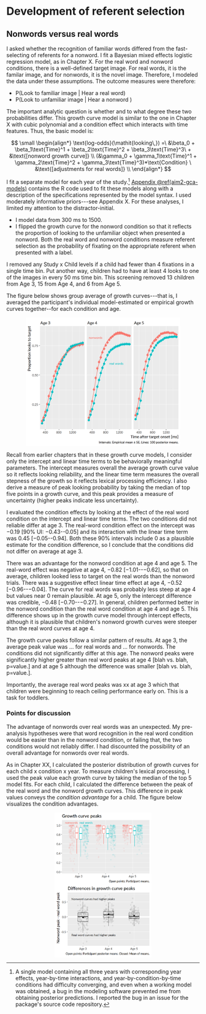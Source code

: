 

Development of referent selection
=======================================================================
















## Nonwords versus real words

I asked whether the recognition of familiar words differed from the
fast-selecting of referents for a nonword. I fit a Bayesian mixed
effects logistic regression model, as in Chapter X. For the real word
and nonword conditions, there is a well-defined target image. For real
words, it is the familar image, and for nonwords, it is the novel image.
Therefore, I modeled the data under these assumptions. The outcome
measures were therefore:

* P(Look to familiar image | Hear a real word)
* P(Look to unfamiliar image | Hear a nonword )

The important analytic question is whether and to what degree these two
probabilities differ. This growth curve model is similar to the one in
Chapter X with cubic polynomial and a condition effect which interacts
with time features. Thus, the basic model is:

$$
\small
\begin{align*}
   \text{log-odds}(\mathit{looking\,}) =\
    &\beta_0 + 
      \beta_1\text{Time}^1 + 
      \beta_2\text{Time}^2 + 
      \beta_3\text{Time}^3\ + 
      &\text{[nonword growth curve]} \\
    (&\gamma_0 + 
      \gamma_1\text{Time}^1 + 
      \gamma_2\text{Time}^2 +
      \gamma_3\text{Time}^3)*\text{Condition} \
      &\text{[adjustments for real words]} \\
\end{align*}
$$

I fit a separate model for each year of the study.[^bayes-fail]
[Appendix \@ref(aim2-gca-models)](#aim2-gca-models) contains the R code
used to fit these models along with a description of the specifications
represented by the model syntax. I used moderately informative
priors---see Appendix X. For these analyses, I limited my attention to
the distractor-initial.


[^bayes-fail]: A single model containing all three years with
corresponding year effects, year-by-time interactions, and
year-by-condition-by-time conditions had difficulty converging, and even
when a working model was obtained, a bug in the modeling software
prevented me from obtaining posterior predictions. I reported the bug in
an issue for the package's source code repository. 


  - I model data from 300 ms to 1500.
  - I flipped the growth curve for the nonword condition so that it
    reflects the proportion of looking to the unfamiliar object when
    presented a nonword. Both the real word and nonword conditions
    measure referent selection as the probability of fixating on the
    appropriate referent when presented with a label.

I removed any Study x Child levels if a child had fewer than 4
fixations in a single time bin. Put another way, children had to
have at least 4 looks to one of the images in every 50 ms time bin.
This screening removed 13 children from Age 3,
15 from Age 4, and 6 from Age 5.



The figure below shows group average of growth curves---that is, I
averaged the participant's individual model-estimated or empirical
growth curves together--for each condition and age. 


<img src="22-referent-selection_files/figure-html/aim2-real-nonword-means-1.png" width="80%" style="display: block; margin: auto;" />

Recall from earlier chapters that in these growth curve models, I
consider only the intercept and linear time terms to be behaviorally
meaningful parameters. The intercept measures overall the average growth
curve value so it reflects looking reliability, and the linear time term
measures the overall stepness of the growth so it reflects lexical
processing efficiency. I also derive a measure of peak looking
probability by taking the median of top five points in a growth curve,
and this peak provides a measure of uncertainty (higher peaks indicate
less uncertainty). 

I evaluated the condition effects by looking at the effect of the real
word condition on the intercept and linear time terms. The two
conditions did not reliable differ at age 3. The real-word condition
effect on the intercept was &minus;0.19 [90%&nbsp;UI: &minus;0.43--0.05] and its interaction with
the linear time term was 0.45 [&minus;0.05--0.94]. Both these 90% intervals
include 0 as a plausible estimate for the condition difference, so I
conclude that the conditions did not differ on average at age 3.

There was an advantage for the nonword condition at age 4 and age 5. The
real-word effect was negative at age 4, &minus;0.82 [&minus;1.01--&minus;0.62], so that on
average, children looked less to target on the real words than the
nonword trials. There was a suggestive effect linear time effect at
age 4, &minus;0.52 [&minus;0.96--&minus;0.04]. The curve for real words was probably less
steep at age 4 but values near 0 remain plausible. At age 5, only the
intercept difference was credible, &minus;0.48 [&minus;0.70--&minus;0.27]. In general,
children performed better in the nonword condition than the real word
condition at age 4 and age 5. This difference shows up in the growth
curve model through intercept effects, although it is plausible that
children's nonword growth curves were steeper than the real word curves
at age 4.




The growth curve peaks follow a similar pattern of results. At age 3,
the average peak value was ... for real words and ... for nonwords. The
conditions did not significantly differ at this age. The nonword peaks
were significantly higher greater than real word peaks at age 4 [blah
vs. blah, p=value.] and at age 5 although the difference was smaller
[blah vs. blah, p=value.].







<!-- To evaluate the growth curve peaks, I computed the growth curve peak for -->
<!-- each participant x study x condition in each posterior sample and -->
<!-- averaged over the posterior to get an average growth curve peak. I used -->
<!-- a linear mixed effects model to regress growth curve peak onto age group -->
<!-- and experimental condition and age x condition with randomly varying -->
<!-- intercepts for each child and each child-year. -->


Importantly, the average real word peaks was xx at age 3 which that
children were beginning to reach ceiling performance early on. This is a
task for toddlers.




### Points for discussion

The advantage of nonwords over real words was an unexpected. My
pre-analysis hypotheses were that word recognition in the real word
condition would be easier than in the nonword condition, or failing
that, the two conditions would not reliably differ. I had discounted the
possibility of an overall advantage for nonwords over real words.


As in Chapter XX, I calculated the posterior distribution of growth
curves for each child x condition x year. To measure children's
lexical processing, I used the peak value each growth curve by taking
the median of the top 5 model fits. For each child, I calculated the
difference between the peak of the real word and the nonword growth
curves. This difference in peak values conveys the *condition advantage*
for a child. The figure below visualizes the condition advantages.

<img src="22-referent-selection_files/figure-html/aim2-gca-peaks-1.png" width="50%" style="display: block; margin: auto;" />


<img src="22-referent-selection_files/figure-html/aim2-gca-diffs-1.png" width="50%" style="display: block; margin: auto;" />





<!-- For this task, I will model how the looks to the familiar image differ -->
<!-- in each condition (real words, mispronunciations, nonwords) and how the -->
<!-- growth curves for each condition change year over year. This model will -->
<!-- use growth curve model described in [Growth Curve Analysis](#growth-curve-analysis) but -->
<!-- augmented with Condition effects. -->

<!-- I will examine whether and when any dissociation is observed for word -->
<!-- recognition in the real word and nonword conditions. @McMurray2012 argue that  -->
<!-- familiar word recognition and fast -->
<!-- association for novel words reflect the same cognitive process: referent -->
<!-- selection. Data from this task would support with this hypothesis when -->
<!-- the growth curves for looks to the familiar image are symmetrical for -->
<!-- the real word and nonword conditions. Figure \@ref(fig:le-means), showing data -->
<!-- from @MPPaper [, _n_\ =\ 34 children, 30-46 months old], shows some -->
<!-- symmetry for the real word and nonword conditions. -->

<!-- I tested whether the two measures ever dissociate by computing the -->
<!-- posterior predicted difference between the growth curves. This approach -->
<!-- is similar to the bootstrap-based divergence analyses used in some word -->
<!-- recognition experiments [e.g., @Oleson2015; @eyetrackingR]. The -->
<!-- essential question is when—at which specific time points—do two growth -->
<!-- curves differ from one another. The bootstrap approach -->
<!-- uses resampling to get an estimate, whereas I use posterior -->
<!-- predicted samples to estimate these differences. -->

<!-- Specifically, I will compute the posterior-predicted looks to the -->
<!-- familiar object in the real word condition, P(Familiar | Real Word, Time -->
<!-- *t*, Child *i*) and the analogous looks to the unfamiliar object in the -->
<!-- nonword condition, P(Unfamiliar | Nonword, Time *t*, Child *i*). The -->
<!-- difference between these two probabilities estimates how the time course -->
<!-- of word recognition differs between these two conditions, and I can use -->
<!-- 50% and 90% uncertainty intervals to determine during which time points -->
<!-- the curves credibly differ from each other. -->


